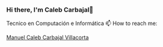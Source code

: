 ### Hi there, I'm Caleb Carbajal👋

Tecnico en Computación e Informática
📫 How to reach me:

<div class="badge-base LI-profile-badge" data-locale="es_ES" data-size="medium" data-theme="dark" data-type="HORIZONTAL" data-vanity="manuel-carbajal-villacorta" data-version="v1"><a class="badge-base__link LI-simple-link" href="https://pe.linkedin.com/in/manuel-carbajal-villacorta?trk=profile-badge">Manuel Caleb Carbajal Villacorta</a></div>
              

<!--
**calebcv/calebcv** is a ✨ _special_ ✨ repository because its `README.md` (this file) appears on your GitHub profile.

Here are some ideas to get you started:

- 🔭 I’m currently working on ...
- 🌱 I’m currently learning ...
- 👯 I’m looking to collaborate on ...
- 🤔 I’m looking for help with ...
- 💬 Ask me about ...
- 📫 How to reach me: ...
- 😄 Pronouns: ...
- ⚡ Fun fact: ...
-->

